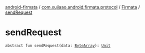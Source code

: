 [android-firmata](../../index.md) / [com.xujiaao.android.firmata.protocol](../index.md) / [Firmata](index.md) / [sendRequest](./send-request.md)

# sendRequest

`abstract fun sendRequest(data: `[`ByteArray`](https://kotlinlang.org/api/latest/jvm/stdlib/kotlin/-byte-array/index.html)`): `[`Unit`](https://kotlinlang.org/api/latest/jvm/stdlib/kotlin/-unit/index.html)